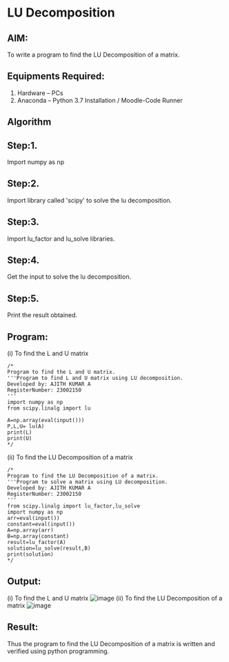 # LU Decomposition 

## AIM:
To write a program to find the LU Decomposition of a matrix.

## Equipments Required:
1. Hardware – PCs
2. Anaconda – Python 3.7 Installation / Moodle-Code Runner

## Algorithm
## Step:1.
  Import numpy as np
## Step:2.
  Import library called 'scipy' to solve the lu decomposition.
## Step:3.
   Import lu_factor and lu_solve libraries.
## Step:4. 
 Get the input to solve the lu decomposition.
## Step:5.
 Print the result obtained.
 
## Program:
(i) To find the L and U matrix
```
/*
Program to find the L and U matrix.
'''Program to find L and U matrix using LU decomposition.
Developed by: AJITH KUMAR A
RegisterNumber: 23002150
'''
import numpy as np
from scipy.linalg import lu

A=np.array(eval(input()))
P,L,U= lu(A)
print(L)
print(U)
*/
```
(ii) To find the LU Decomposition of a matrix
```
/*
Program to find the LU Decomposition of a matrix.
'''Program to solve a matrix using LU decomposition.
Developed by: AJITH KUMAR A
RegisterNumber: 23002150
'''
from scipy.linalg import lu_factor,lu_solve
import numpy as np
arr=eval(input())
constant=eval(input())
A=np.array(arr)
B=np.array(constant)
result=lu_factor(A)
solution=lu_solve(result,B)
print(solution)
*/
```

## Output:
(i) To find the L and U matrix
![image](https://github.com/Ajith1413/LU-Decomposition/assets/139842524/50392d14-caac-4168-a912-82c4ba4c94c0)
(ii) To find the LU Decomposition of a matrix
![image](https://github.com/Ajith1413/LU-Decomposition/assets/139842524/e3b39447-d6df-4b00-90d5-1de0af3acb63)



## Result:
Thus the program to find the LU Decomposition of a matrix is written and verified using python programming.


